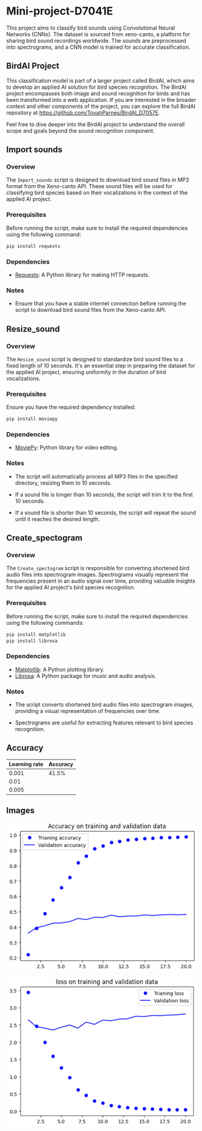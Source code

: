 # Mini-project-D7041E
This project aims to classify bird sounds using Convolutional Neural Networks (CNNs). The dataset is sourced from xeno-canto, a platform for sharing bird sound recordings worldwide. The sounds are preprocessed into spectrograms, and a CNN model is trained for accurate classification.


## BirdAI Project
This classification model is part of a larger project called BirdAI, which aims to develop an applied AI solution for bird species recognition. The BirdAI project encompasses both image and sound recognition for birds and has been transformed into a web application. If you are interested in the broader context and other components of the project, you can explore the full BirdAI repository at https://github.com/TovahParnes/BirdAI_D7057E.

Feel free to dive deeper into the BirdAI project to understand the overall scope and goals beyond the sound recognition component.


## Import sounds
### Overview
The `Import_sounds` script is designed to download bird sound files in MP3 format from the Xeno-canto API. These sound files will be used for classifying bird species based on their vocalizations in the context of the applied AI project.

### Prerequisites
Before running the script, make sure to install the required dependencies using the following command:

```bash
pip install requests
```

### Dependencies
- [Requests](https://pypi.org/project/requests/): A Python library for making HTTP requests.

### Notes
- Ensure that you have a stable internet connection before running the script to download bird sound files from the Xeno-canto API.


## Resize_sound
### Overview
The `Resize_sound` script is designed to standardize bird sound files to a fixed length of 10 seconds. It's an essential step in preparing the dataset for the applied AI project, ensuring uniformity in the duration of bird vocalizations.

### Prerequisites
Ensure you have the required dependency installed:

```bash
pip install moviepy
```

### Dependencies
- [MoviePy](https://pypi.org/project/moviepy/): Python library for video editing.

### Notes
- The script will automatically process all MP3 files in the specified directory, resizing them to 10 seconds.

- If a sound file is longer than 10 seconds, the script will trim it to the first 10 seconds.

- If a sound file is shorter than 10 seconds, the script will repeat the sound until it reaches the desired length.


## Create_spectogram
### Overview

The `Create_spectogram` script is responsible for converting shortened bird audio files into spectrogram images. Spectrograms visually represent the frequencies present in an audio signal over time, providing valuable insights for the applied AI project's bird species recognition.

### Prerequisites

Before running the script, make sure to install the required dependencies using the following commands:

```bash
pip install matplotlib
pip install librosa
```

### Dependencies
- [Matplotlib](https://pypi.org/project/matplotlib): A Python plotting library.
- [Librosa](https://pypi.org/project/librosa): A Python package for music and audio analysis.

### Notes
- The script converts shortened bird audio files into spectrogram images, providing a visual representation of frequencies over time.

- Spectrograms are useful for extracting features relevant to bird species recognition.

## Accuracy

| Learning rate | Accuracy |
| ------------- |----------|
| 0.001         |   41.5%  |
| 0.01          |    |
| 0.005         |  |


## Images

![Accuracy](https://github.com/Cordobro/Mini-project-D7041E/blob/main/images/lr%3D0.001_accuracy.png)

![Loss](https://github.com/Cordobro/Mini-project-D7041E/blob/main/images/lr%3D0.001_loss.png)